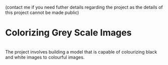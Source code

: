 (contact me if you need futher details regarding the project as the details of this project cannot be made public)

# Colorizing Grey Scale Images
<br />
The project involves building a model that is capable of colourizing black and white images to colourful images.
